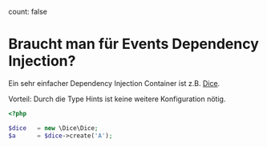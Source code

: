count: false

# Braucht man für Events Dependency Injection?

Ein sehr einfacher Dependency Injection Container ist z.B. [Dice](https://r.je/dice.html).

Vorteil: Durch die Type Hints ist keine weitere Konfiguration nötig.

```php
<?php

$dice   = new \Dice\Dice;
$a      = $dice->create('A');
```